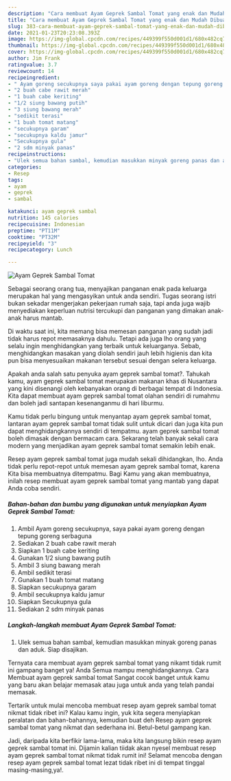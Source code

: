 ```yaml
---
description: "Cara membuat Ayam Geprek Sambal Tomat yang enak dan Mudah Dibuat"
title: "Cara membuat Ayam Geprek Sambal Tomat yang enak dan Mudah Dibuat"
slug: 383-cara-membuat-ayam-geprek-sambal-tomat-yang-enak-dan-mudah-dibuat
date: 2021-01-23T20:23:08.393Z
image: https://img-global.cpcdn.com/recipes/449399f550d001d1/680x482cq70/ayam-geprek-sambal-tomat-foto-resep-utama.jpg
thumbnail: https://img-global.cpcdn.com/recipes/449399f550d001d1/680x482cq70/ayam-geprek-sambal-tomat-foto-resep-utama.jpg
cover: https://img-global.cpcdn.com/recipes/449399f550d001d1/680x482cq70/ayam-geprek-sambal-tomat-foto-resep-utama.jpg
author: Jim Frank
ratingvalue: 3.7
reviewcount: 14
recipeingredient:
- " Ayam goreng secukupnya saya pakai ayam goreng dengan tepung goreng serbaguna"
- "2 buah cabe rawit merah"
- "1 buah cabe keriting"
- "1/2 siung bawang putih"
- "3 siung bawang merah"
- "sedikit terasi"
- "1 buah tomat matang"
- "secukupnya garam"
- "secukupnya kaldu jamur"
- "Secukupnya gula"
- "2 sdm minyak panas"
recipeinstructions:
- "Ulek semua bahan sambal, kemudian masukkan minyak goreng panas dan aduk. Siap disajikan."
categories:
- Resep
tags:
- ayam
- geprek
- sambal

katakunci: ayam geprek sambal 
nutrition: 145 calories
recipecuisine: Indonesian
preptime: "PT11M"
cooktime: "PT32M"
recipeyield: "3"
recipecategory: Lunch

---
```



![Ayam Geprek Sambal Tomat](https://img-global.cpcdn.com/recipes/449399f550d001d1/680x482cq70/ayam-geprek-sambal-tomat-foto-resep-utama.jpg)

Sebagai seorang orang tua, menyajikan panganan enak pada keluarga merupakan hal yang mengasyikan untuk anda sendiri. Tugas seorang istri bukan sekadar mengerjakan pekerjaan rumah saja, tapi anda juga wajib menyediakan keperluan nutrisi tercukupi dan panganan yang dimakan anak-anak harus mantab.

Di waktu  saat ini, kita memang bisa memesan panganan yang sudah jadi tidak harus repot memasaknya dahulu. Tetapi ada juga lho orang yang selalu ingin menghidangkan yang terbaik untuk keluarganya. Sebab, menghidangkan masakan yang diolah sendiri jauh lebih higienis dan kita pun bisa menyesuaikan makanan tersebut sesuai dengan selera keluarga. 



Apakah anda salah satu penyuka ayam geprek sambal tomat?. Tahukah kamu, ayam geprek sambal tomat merupakan makanan khas di Nusantara yang kini disenangi oleh kebanyakan orang di berbagai tempat di Indonesia. Kita dapat membuat ayam geprek sambal tomat olahan sendiri di rumahmu dan boleh jadi santapan kesenanganmu di hari liburmu.

Kamu tidak perlu bingung untuk menyantap ayam geprek sambal tomat, lantaran ayam geprek sambal tomat tidak sulit untuk dicari dan juga kita pun dapat menghidangkannya sendiri di tempatmu. ayam geprek sambal tomat boleh dimasak dengan bermacam cara. Sekarang telah banyak sekali cara modern yang menjadikan ayam geprek sambal tomat semakin lebih enak.

Resep ayam geprek sambal tomat juga mudah sekali dihidangkan, lho. Anda tidak perlu repot-repot untuk memesan ayam geprek sambal tomat, karena Kita bisa membuatnya ditempatmu. Bagi Kamu yang akan membuatnya, inilah resep membuat ayam geprek sambal tomat yang mantab yang dapat Anda coba sendiri.

<!--inarticleads1-->

##### Bahan-bahan dan bumbu yang digunakan untuk menyiapkan Ayam Geprek Sambal Tomat:

1. Ambil  Ayam goreng secukupnya, saya pakai ayam goreng dengan tepung goreng serbaguna
1. Sediakan 2 buah cabe rawit merah
1. Siapkan 1 buah cabe keriting
1. Gunakan 1/2 siung bawang putih
1. Ambil 3 siung bawang merah
1. Ambil sedikit terasi
1. Gunakan 1 buah tomat matang
1. Siapkan secukupnya garam
1. Ambil secukupnya kaldu jamur
1. Siapkan Secukupnya gula
1. Sediakan 2 sdm minyak panas




<!--inarticleads2-->

##### Langkah-langkah membuat Ayam Geprek Sambal Tomat:

1. Ulek semua bahan sambal, kemudian masukkan minyak goreng panas dan aduk. Siap disajikan.




Ternyata cara membuat ayam geprek sambal tomat yang nikamt tidak rumit ini gampang banget ya! Anda Semua mampu menghidangkannya. Cara Membuat ayam geprek sambal tomat Sangat cocok banget untuk kamu yang baru akan belajar memasak atau juga untuk anda yang telah pandai memasak.

Tertarik untuk mulai mencoba membuat resep ayam geprek sambal tomat nikmat tidak ribet ini? Kalau kamu ingin, yuk kita segera menyiapkan peralatan dan bahan-bahannya, kemudian buat deh Resep ayam geprek sambal tomat yang nikmat dan sederhana ini. Betul-betul gampang kan. 

Jadi, daripada kita berfikir lama-lama, maka kita langsung bikin resep ayam geprek sambal tomat ini. Dijamin kalian tiidak akan nyesel membuat resep ayam geprek sambal tomat nikmat tidak rumit ini! Selamat mencoba dengan resep ayam geprek sambal tomat lezat tidak ribet ini di tempat tinggal masing-masing,ya!.

